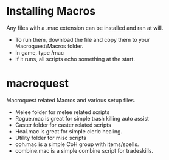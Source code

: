 Installing Macros
==========
Any files with a .mac extension can be installed and ran at will.
* To run them, download the file and copy them to your Macroquest\Macros folder.
* In game, type /mac <name>
* If it runs, all scripts echo something at the start.

macroquest
==========

Macroquest related Macros and various setup files.
* Melee folder for melee related scripts
*  Rogue.mac is great for simple trash killing auto assist
* Caster folder for caster related scripts
*  Heal.mac is great for simple cleric healing.
* Utility folder for misc scripts
*  coh.mac is a simple CoH group with items/spells.
*  combine.mac is a simple combine script for tradeskills.
